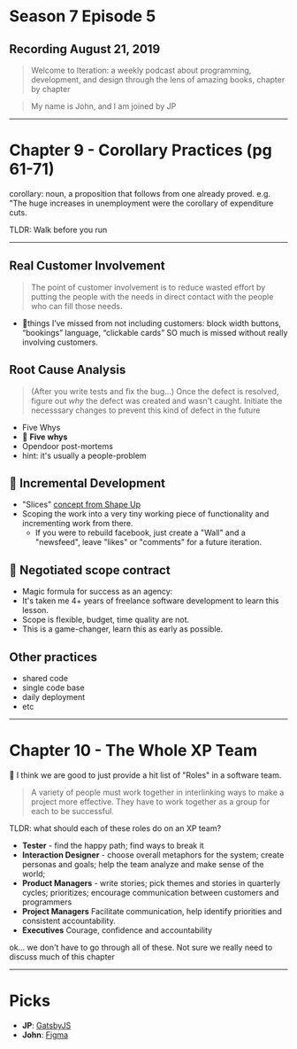 # Season 7 Episode 5

## Recording August 21, 2019

> Welcome to Iteration: a weekly podcast about programming, development, and design through the lens of amazing books, chapter by chapter

> My name is John, and I am joined by JP

---

# Chapter 9 - Corollary Practices (pg 61-71)

corollary: noun, a proposition that follows from one already proved. e.g. "The huge increases in unemployment were the corollary of expenditure cuts.

TLDR: Walk before you run

---

## Real Customer Involvement

> The point of customer involvement is to reduce wasted effort by putting the people with the needs in direct contact with the people who can fill those needs.

- 🌵things I’ve missed from not including customers: block width buttons, “bookings” language, “clickable cards” SO much is missed without really involving customers. 


## Root Cause Analysis

> (After you write tests and fix the bug...) Once the defect is resolved, figure out _why_ the defect was created and wasn't caught. Initiate the necesssary changes to prevent this kind of defect in the future

- Five Whys
- 🌵 **Five whys**
- Opendoor post-mortems
- hint: it's usually a people-problem

## 🌵 Incremental Development 

- "Slices" [concept from Shape Up](https://basecamp.com/shapeup/3.2-chapter-10#integrating-in-one-place)
- Scoping the work into a very tiny working piece of functionality and incrementing work from there. 
	- If you were to rebuild facebook, just create a "Wall" and a "newsfeed", leave "likes" or "comments" for a future iteration. 

## 🌵 Negotiated scope contract
- Magic formula for success as an agency: 
- It's taken me 4+ years of freelance software development to learn this lesson. 
- Scope is flexible, budget, time quality are not. 
- This is a game-changer, learn this as early as possible. 


## Other practices

- shared code
- single code base
- daily deployment
- etc

---

# Chapter 10 - The Whole XP Team

🌵 I think we are good to just provide a hit list of "Roles" in a software team. 

> A variety of people must work together in interlinking ways to make a project more effective. They have to work together as a group for each to be successful.

TLDR: what should each of these roles do on an XP team?

- **Tester** - find the happy path; find ways to break it
- **Interaction Designer** - choose overall metaphors for the system; create personas and goals; help the team analyze and make sense of the world;
- **Product Managers** - write stories; pick themes and stories in quarterly cycles; prioritizes; encourage communication between customers and programmers
- **Project Managers** Facilitate communication, help identify priorities and consistent accountability. 
- **Executives**  Courage, confidence and accountability

ok... we don't have to go through all of these. Not sure we really need to discuss much of this chapter

---

# Picks

- **JP**: [GatsbyJS](https://www.gatsbyjs.org)
- **John**: [Figma](https://www.figma.com/) 
